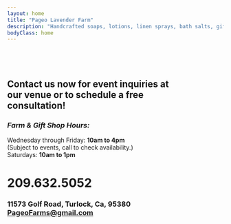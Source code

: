 ```yaml
---
layout: home
title: "Pageo Lavender Farm"
description: "Handcrafted soaps, lotions, linen sprays, bath salts, gift boxes, baskets and other unique items."
bodyClass: home
---
```


## <br>

## Contact us now for event inquiries at<br>our venue or to schedule a free<br>consultation!

### *Farm & Gift Shop Hours:*
Wednesday through Friday: **10am to 4pm**<br>
(Subject to events, call to check availability.)<br>
Saturdays: **10am to 1pm**


# 209.632.5052
 
### 11573 Golf Road, Turlock, Ca, 95380<br>PageoFarms@gmail.com

## <br>
